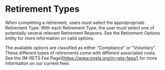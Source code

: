 # Retirement Types

When completing a retirement, users must select the appropropriate Retirement Type. With each Retirement Type, the user must select one of potentially several relevant Retirement Reasons. See the Retirement Options entity for more information on valid options.

The available options are classified as either "Compliance" or "Voluntary". These different types of retirements come with different associated costs. See the (M-RETS Fee Page)[https://www.mrets.org/m-rets-fees/] for more information on our current fees.


